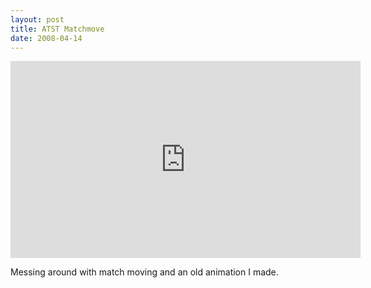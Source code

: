 ```yaml
---
layout: post
title: ATST Matchmove
date: 2008-04-14
---
```

<iframe src="http://www.youtube.com/embed/NJjUNfufEsY" frameborder="0" width="560" height="315"></iframe>

Messing around with match moving and an old animation I made.
